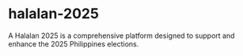 # halalan-2025
A Halalan 2025 is a comprehensive platform designed to support and enhance the 2025 Philippines elections.
